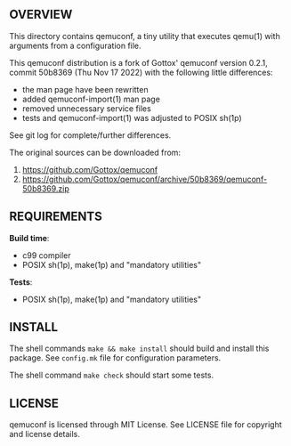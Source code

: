 OVERVIEW
--------
This directory contains qemuconf, a tiny utility that executes qemu(1) with
arguments from a configuration file.

This qemuconf distribution is a fork of Gottox' qemuconf version 0.2.1, commit
50b8369 (Thu Nov 17 2022) with the following little differences:
- the man page have been rewritten
- added qemuconf-import(1) man page
- removed unnecessary service files
- tests and qemuconf-import(1) was adjusted to POSIX sh(1p)

See git log for complete/further differences.

The original sources can be downloaded from:
1. https://github.com/Gottox/qemuconf
2. https://github.com/Gottox/qemuconf/archive/50b8369/qemuconf-50b8369.zip


REQUIREMENTS
------------
**Build time**:
- c99 compiler
- POSIX sh(1p), make(1p) and "mandatory utilities"

**Tests**:
- POSIX sh(1p), make(1p) and "mandatory utilities"


INSTALL
-------
The shell commands `make && make install` should build and install this
package.  See `config.mk` file for configuration parameters.

The shell command `make check` should start some tests.


LICENSE
-------
qemuconf is licensed through MIT License.
See LICENSE file for copyright and license details.
